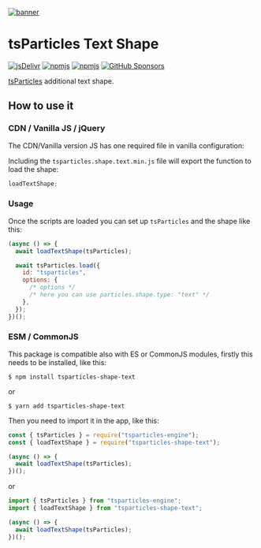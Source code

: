 [![banner](https://particles.js.org/images/banner2.png)](https://particles.js.org)

# tsParticles Text Shape

[![jsDelivr](https://data.jsdelivr.com/v1/package/npm/tsparticles-shape-text/badge)](https://www.jsdelivr.com/package/npm/tsparticles-shape-text)
[![npmjs](https://badge.fury.io/js/tsparticles-shape-text.svg)](https://www.npmjs.com/package/tsparticles-shape-text)
[![npmjs](https://img.shields.io/npm/dt/tsparticles-shape-text)](https://www.npmjs.com/package/tsparticles-shape-text) [![GitHub Sponsors](https://img.shields.io/github/sponsors/matteobruni)](https://github.com/sponsors/matteobruni)

[tsParticles](https://github.com/matteobruni/tsparticles) additional text shape.

## How to use it

### CDN / Vanilla JS / jQuery

The CDN/Vanilla version JS has one required file in vanilla configuration:

Including the `tsparticles.shape.text.min.js` file will export the function to load the shape:

```javascript
loadTextShape;
```

### Usage

Once the scripts are loaded you can set up `tsParticles` and the shape like this:

```javascript
(async () => {
  await loadTextShape(tsParticles);

  await tsParticles.load({
    id: "tsparticles",
    options: {
      /* options */
      /* here you can use particles.shape.type: "text" */
    },
  });
})();
```

### ESM / CommonJS

This package is compatible also with ES or CommonJS modules, firstly this needs to be installed, like this:

```shell
$ npm install tsparticles-shape-text
```

or

```shell
$ yarn add tsparticles-shape-text
```

Then you need to import it in the app, like this:

```javascript
const { tsParticles } = require("tsparticles-engine");
const { loadTextShape } = require("tsparticles-shape-text");

(async () => {
  await loadTextShape(tsParticles);
})();
```

or

```javascript
import { tsParticles } from "tsparticles-engine";
import { loadTextShape } from "tsparticles-shape-text";

(async () => {
  await loadTextShape(tsParticles);
})();
```
